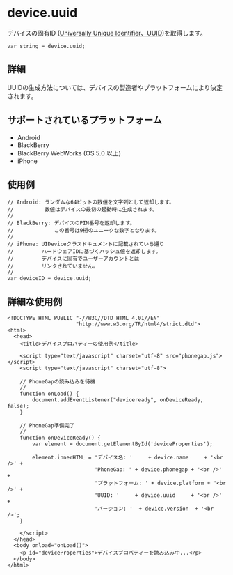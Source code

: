 device.uuid
===========
デバイスの固有ID ([Universally Unique Identifier、UUID](http://en.wikipedia.org/wiki/Universally_Unique_Identifier))を取得します。

    var string = device.uuid;
    
詳細
-----------

UUIDの生成方法については、デバイスの製造者やプラットフォームにより決定されます。

サポートされているプラットフォーム
-------------------

- Android
- BlackBerry
- BlackBerry WebWorks (OS 5.0 以上)
- iPhone

使用例
-------------

    // Android: ランダムな64ビットの数値を文字列として返却します。
    //          数値はデバイスの最初の起動時に生成されます。
    //
    // BlackBerry: デバイスのPIN番号を返却します。
    //             この番号は9桁のユニークな数字となります。
    //
    // iPhone: UIDeviceクラスドキュメントに記載されている通り
    //         ハードウェアIDに基づくハッシュ値を返却します。
    //         デバイスに固有でユーザーアカウントとは
    //         リンクされていません。
    //
    var deviceID = device.uuid;

詳細な使用例
------------

    <!DOCTYPE HTML PUBLIC "-//W3C//DTD HTML 4.01//EN"
                          "http://www.w3.org/TR/html4/strict.dtd">
    <html>
      <head>
        <title>デバイスプロパティーの使用例</title>

        <script type="text/javascript" charset="utf-8" src="phonegap.js"></script>
        <script type="text/javascript" charset="utf-8">

        // PhoneGapの読み込みを待機
        //
        function onLoad() {
            document.addEventListener("deviceready", onDeviceReady, false);
        }

        // PhoneGap準備完了
        //
        function onDeviceReady() {
            var element = document.getElementById('deviceProperties');
    
            element.innerHTML = 'デバイス名: '     + device.name     + '<br />' + 
                                'PhoneGap: ' + device.phonegap + '<br />' + 
                                'プラットフォーム: ' + device.platform + '<br />' + 
                                'UUID: '     + device.uuid     + '<br />' + 
                                'バージョン: '  + device.version  + '<br />';
        }

        </script>
      </head>
      <body onload="onLoad()">
        <p id="deviceProperties">デバイスプロパティーを読み込み中...</p>
      </body>
    </html>